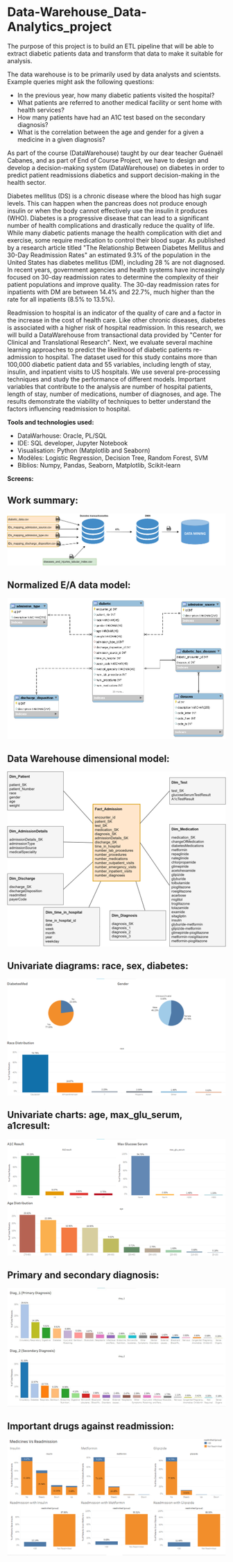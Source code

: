# Data-Warehouse_Data-Analytics_project

The purpose of this project is to build an ETL pipeline that will be able to extract diabetic patients data and transform that data to make it suitable for analysis.

The data warehouse is to be primarily used by data analysts and scientsts. Example queries might ask the following questions:

* In the previous year, how many diabetic patients visited the hospital?
* What patients are referred to another medical facility or sent home with health services?
* How many patients have had an A1C test based on the secondary diagnosis?
* What is the correlation between the age and gender for a given a medicine in a given diagnosis?

As part of the course (DataWarehouse) taught by our dear teacher Guénaël Cabanes, and as part of End of Course Project, we have to design and develop a decision-making system (DataWarehouse) on diabetes in order to predict patient readmissions diabetics and support decision-making in the health sector.

Diabetes mellitus (DS) is a chronic disease where the blood has high sugar levels. This can happen when the pancreas does not produce enough insulin or when the body cannot effectively use the insulin it produces (WHO). Diabetes is a progressive disease that can lead to a significant number of health complications and drastically reduce the quality of life. While many diabetic patients manage the health complication with diet and exercise, some require medication to control their blood sugar. As published by a research article titled "The Relationship Between Diabetes Mellitus and 30-Day Readmission Rates" an estimated 9.3% of the population in the United States has diabetes mellitus (DM), including 28 % are not diagnosed. In recent years, government agencies and health systems have increasingly focused on 30-day readmission rates to determine the complexity of their patient populations and improve quality. The 30-day readmission rates for inpatients with DM are between 14.4% and 22.7%, much higher than the rate for all inpatients (8.5% to 13.5%).

Readmission to hospital is an indicator of the quality of care and a factor in the increase in the cost of health care. Like other chronic diseases, diabetes is associated with a higher risk of hospital readmission. In this research, we will build a DataWarehouse from transactional data provided by "Center for Clinical and Translational Research". Next, we evaluate several machine learning approaches to predict the likelihood of diabetic patients re-admission to hospital. The dataset used for this study contains more than 100,000 diabetic patient data and 55 variables, including length of stay, insulin, and inpatient visits to US hospitals. We use several pre-processing techniques and study the performance of different models. Important variables that contribute to the analysis are number of hospital patients, length of stay, number of medications, number of diagnoses, and age. The results demonstrate the viability of techniques to better understand the factors influencing readmission to hospital.

**Tools and technologies used:**

* DataWarhouse: Oracle, PL/SQL
* IDE: SQL developer, Jupyter Notebook
* Visualisation: Python (Matplotlib and Seaborn)
* Modèles: Logistic Regression, Decision Tree, Random Forest, SVM
* Biblios: Numpy, Pandas, Seaborn, Matplotlib, Scikit-learn

**Screens:**
<div align="left">
  <h2>Work summary:</h2>
  <img alt="Demo" src="https://github.com/zakaria-aabbou/DataWarehouse_project/blob/main/screens/1.png" />
  <h2>Normalized E/A data model:</h2>
  <img alt="Demo" src="https://github.com/zakaria-aabbou/DataWarehouse_project/blob/main/screens/2.png" />
  <h2>Data Warehouse dimensional model: </h2>
  <img alt="Demo" src="https://github.com/zakaria-aabbou/DataWarehouse_project/blob/main/screens/3.png" />
  <h2>Univariate diagrams: race, sex, diabetes: </h2>
  <img alt="Demo" src="https://github.com/zakaria-aabbou/DataWarehouse_project/blob/main/screens/4.png" />
  <h2>Univariate charts: age, max_glu_serum, a1cresult:</h2>
  <img alt="Demo" src="https://github.com/zakaria-aabbou/DataWarehouse_project/blob/main/screens/5.png" />
  <h2>Primary and secondary diagnosis:</h2>
  <img alt="Demo" src="https://github.com/zakaria-aabbou/DataWarehouse_project/blob/main/screens/6.jpg" />
  <h2>Important drugs against readmission:</h2>
  <img alt="Demo" src="https://github.com/zakaria-aabbou/DataWarehouse_project/blob/main/screens/7.png" />
</div>
